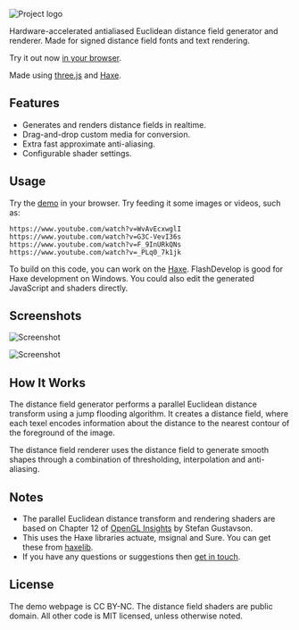 ![Project logo](https://github.com/Tw1ddle/WebGLDistanceFields/blob/master/screenshots/webgl_distance_fields_logo.png?raw=true "WebGL Distance Fields Logo")

Hardware-accelerated antialiased Euclidean distance field generator and renderer. Made for signed distance field fonts and text rendering.

Try it out now [in your browser](http://www.samcodes.co.uk/project/webgl-distance-fields/).

Made using [three.js](http://threejs.org/) and [Haxe](http://haxe.org/).

## Features ##
* Generates and renders distance fields in realtime.
* Drag-and-drop custom media for conversion.
* Extra fast approximate anti-aliasing.
* Configurable shader settings.

## Usage ##

Try the [demo](http://www.samcodes.co.uk/project/webgl-distance-fields/) in your browser. Try feeding it some images or videos, such as:

```
https://www.youtube.com/watch?v=WvAvEcxwglI
https://www.youtube.com/watch?v=G3C-VevI36s
https://www.youtube.com/watch?v=F_9InURkQNs
https://www.youtube.com/watch?v=_PLq0_7k1jk
```

To build on this code, you can work on the [Haxe](http://haxe.org/). FlashDevelop is good for Haxe development on Windows. You could also edit the generated JavaScript and shaders directly.

## Screenshots ##

![Screenshot](https://github.com/Tw1ddle/WebGLDistanceFields/blob/master/screenshots/screenshot1.png?raw=true "WebGL Distance Fields Screenshot 1")

![Screenshot](https://github.com/Tw1ddle/WebGLDistanceFields/blob/master/screenshots/screenshot2.png?raw=true "WebGL Distance Fields Screenshot 2")

## How It Works ##

The distance field generator performs a parallel Euclidean distance transform using a jump flooding algorithm. It creates a distance field, where each texel encodes information about the distance to the nearest contour of the foreground of the image.

The distance field renderer uses the distance field to generate smooth shapes through a combination of thresholding, interpolation and anti-aliasing.

## Notes ##
* The parallel Euclidean distance transform and rendering shaders are based on Chapter 12 of [OpenGL Insights](http://openglinsights.com/) by Stefan Gustavson.
* This uses the Haxe libraries actuate, msignal and Sure. You can get these from [haxelib](http://lib.haxe.org/).
* If you have any questions or suggestions then [get in touch](http://samcodes.co.uk/contact).

## License ##
The demo webpage is CC BY-NC. The distance field shaders are public domain. All other code is MIT licensed, unless otherwise noted.